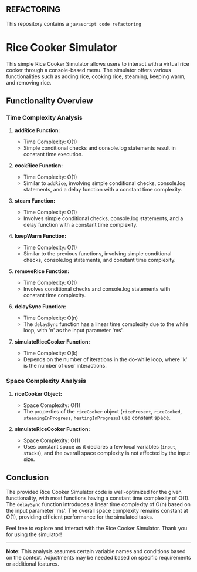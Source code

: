 ## REFACTORING
This repository contains a ``javascript code refactoring``
# Rice Cooker Simulator

This simple Rice Cooker Simulator allows users to interact with a virtual rice cooker through a console-based menu. The simulator offers various functionalities such as adding rice, cooking rice, steaming, keeping warm, and removing rice.

## Functionality Overview

### Time Complexity Analysis

1. **addRice Function:**
   - Time Complexity: O(1)
   - Simple conditional checks and console.log statements result in constant time execution.

2. **cookRice Function:**
   - Time Complexity: O(1)
   - Similar to `addRice`, involving simple conditional checks, console.log statements, and a delay function with a constant time complexity.

3. **steam Function:**
   - Time Complexity: O(1)
   - Involves simple conditional checks, console.log statements, and a delay function with a constant time complexity.

4. **keepWarm Function:**
   - Time Complexity: O(1)
   - Similar to the previous functions, involving simple conditional checks, console.log statements, and constant time complexity.

5. **removeRice Function:**
   - Time Complexity: O(1)
   - Involves conditional checks and console.log statements with constant time complexity.

6. **delaySync Function:**
   - Time Complexity: O(n)
   - The `delaySync` function has a linear time complexity due to the while loop, with 'n' as the input parameter 'ms'.

7. **simulateRiceCooker Function:**
   - Time Complexity: O(k)
   - Depends on the number of iterations in the do-while loop, where 'k' is the number of user interactions.

### Space Complexity Analysis

1. **riceCooker Object:**
   - Space Complexity: O(1)
   - The properties of the `riceCooker` object (`ricePresent`, `riceCooked`, `steamingInProgress`, `heatingInProgress`) use constant space.

2. **simulateRiceCooker Function:**
   - Space Complexity: O(1)
   - Uses constant space as it declares a few local variables (`input`, `stacks`), and the overall space complexity is not affected by the input size.

## Conclusion

The provided Rice Cooker Simulator code is well-optimized for the given functionality, with most functions having a constant time complexity of O(1). The `delaySync` function introduces a linear time complexity of O(n) based on the input parameter 'ms'. The overall space complexity remains constant at O(1), providing efficient performance for the simulated tasks.

Feel free to explore and interact with the Rice Cooker Simulator. Thank you for using the simulator!

---

**Note:** This analysis assumes certain variable names and conditions based on the context. Adjustments may be needed based on specific requirements or additional features.
